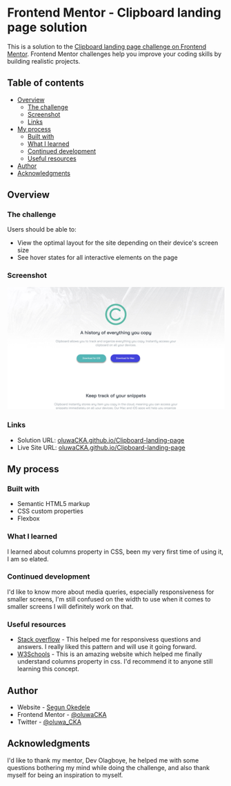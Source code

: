 # Frontend Mentor - Clipboard landing page solution

This is a solution to the [Clipboard landing page challenge on Frontend Mentor](https://www.frontendmentor.io/challenges/clipboard-landing-page-5cc9bccd6c4c91111378ecb9). Frontend Mentor challenges help you improve your coding skills by building realistic projects. 

## Table of contents

- [Overview](#overview)
  - [The challenge](#the-challenge)
  - [Screenshot](#screenshot)
  - [Links](#links)
- [My process](#my-process)
  - [Built with](#built-with)
  - [What I learned](#what-i-learned)
  - [Continued development](#continued-development)
  - [Useful resources](#useful-resources)
- [Author](#author)
- [Acknowledgments](#acknowledgments)

## Overview

### The challenge

Users should be able to:

- View the optimal layout for the site depending on their device's screen size
- See hover states for all interactive elements on the page

### Screenshot

![](./ScreenShot.jpeg)


### Links

- Solution URL: [oluwaCKA.github.io/Clipboard-landing-page](https://oluwaCKA.github.io/Clipboard-landing-page)
- Live Site URL: [oluwaCKA.github.io/Clipboard-landing-page](https://oluwaCKA.github.io/Clipboard-landing-page)

## My process

### Built with

- Semantic HTML5 markup
- CSS custom properties
- Flexbox


### What I learned

I learned about columns property in CSS, been my very first time of using it, I am so elated.


### Continued development

I'd like to know more about media queries, especially responsiveness for smaller  screens, I'm still confused on the width to use when it comes to smaller screens
I will definitely work on that.


### Useful resources

- [Stack overflow](https://www.stackoverflow.com) - This helped me for responsivess questions and answers. I really liked this pattern and will use it going forward.
- [W3Schools](https://www.w3schools.com) - This is an amazing website which helped me finally understand columns property in css. I'd recommend it to anyone still learning this concept.


## Author

- Website - [Segun Okedele](https://www.segunokedele.com)
- Frontend Mentor - [@oluwaCKA](https://www.frontendmentor.io/profile/oluwaCKA)
- Twitter - [@oluwa_CKA](https://www.twitter.com/oluwa_CKA)


## Acknowledgments

I'd like to thank my mentor, Dev Olagboye, he helped me with some questions bothering my mind while doing the challenge, and also thank myself for being an inspiration to myself.
